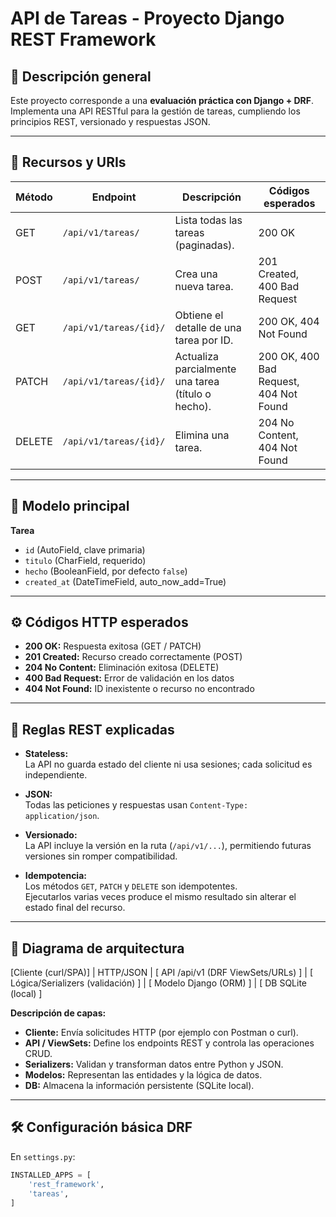 # API de Tareas - Proyecto Django REST Framework

## 📌 Descripción general
Este proyecto corresponde a una **evaluación práctica con Django + DRF**.  
Implementa una API RESTful para la gestión de tareas, cumpliendo los principios REST, versionado y respuestas JSON.

---

## 🚀 Recursos y URIs

| Método | Endpoint | Descripción | Códigos esperados |
|---------|-----------|--------------|-------------------|
| GET | `/api/v1/tareas/` | Lista todas las tareas (paginadas). | 200 OK |
| POST | `/api/v1/tareas/` | Crea una nueva tarea. | 201 Created, 400 Bad Request |
| GET | `/api/v1/tareas/{id}/` | Obtiene el detalle de una tarea por ID. | 200 OK, 404 Not Found |
| PATCH | `/api/v1/tareas/{id}/` | Actualiza parcialmente una tarea (título o hecho). | 200 OK, 400 Bad Request, 404 Not Found |
| DELETE | `/api/v1/tareas/{id}/` | Elimina una tarea. | 204 No Content, 404 Not Found |

---

## 🧱 Modelo principal

**Tarea**
- `id` (AutoField, clave primaria)
- `titulo` (CharField, requerido)
- `hecho` (BooleanField, por defecto `false`)
- `created_at` (DateTimeField, auto_now_add=True)

---

## ⚙️ Códigos HTTP esperados

- **200 OK:** Respuesta exitosa (GET / PATCH)
- **201 Created:** Recurso creado correctamente (POST)
- **204 No Content:** Eliminación exitosa (DELETE)
- **400 Bad Request:** Error de validación en los datos
- **404 Not Found:** ID inexistente o recurso no encontrado

---

## 🧩 Reglas REST explicadas

- **Stateless:**  
  La API no guarda estado del cliente ni usa sesiones; cada solicitud es independiente.

- **JSON:**  
  Todas las peticiones y respuestas usan `Content-Type: application/json`.

- **Versionado:**  
  La API incluye la versión en la ruta (`/api/v1/...`), permitiendo futuras versiones sin romper compatibilidad.

- **Idempotencia:**  
  Los métodos `GET`, `PATCH` y `DELETE` son idempotentes.  
  Ejecutarlos varias veces produce el mismo resultado sin alterar el estado final del recurso.

---

## 🧭 Diagrama de arquitectura

[Cliente (curl/SPA)] 
        | 
      HTTP/JSON 
        | 
[ API /api/v1 (DRF ViewSets/URLs) ] 
        | 
[ Lógica/Serializers (validación) ] 
        | 
[ Modelo Django (ORM) ] 
        | 
[ DB SQLite (local) ]


**Descripción de capas:**
- **Cliente:** Envía solicitudes HTTP (por ejemplo con Postman o curl).
- **API / ViewSets:** Define los endpoints REST y controla las operaciones CRUD.
- **Serializers:** Validan y transforman datos entre Python y JSON.
- **Modelos:** Representan las entidades y la lógica de datos.
- **DB:** Almacena la información persistente (SQLite local).

---

## 🛠️ Configuración básica DRF

En `settings.py`:
```python
INSTALLED_APPS = [
    'rest_framework',
    'tareas',
]
